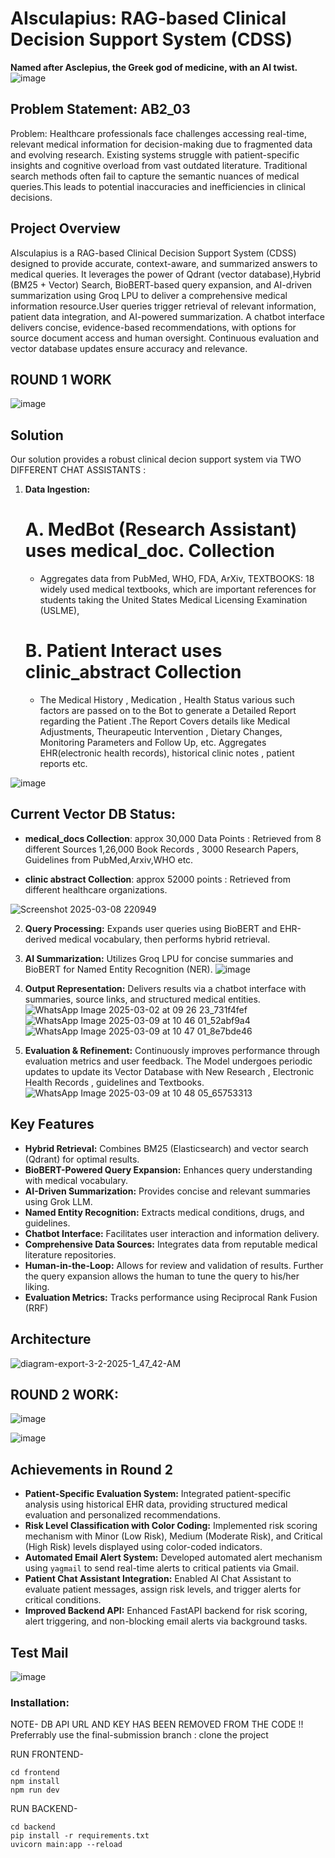 

# AIsculapius: RAG-based Clinical Decision Support System (CDSS)

**Named after Asclepius, the Greek god of medicine, with an AI twist.**
![image](https://github.com/user-attachments/assets/4f15e5f4-5088-42b7-a7d1-b933f6a011b6)

## Problem Statement: AB2_03
Problem: Healthcare professionals face challenges accessing real-time, relevant medical information for decision-making due to fragmented data and evolving research. Existing systems struggle with patient-specific insights and cognitive overload from vast outdated literature. 
Traditional search methods often fail to capture the semantic nuances of medical queries.This leads to potential inaccuracies and inefficiencies in clinical decisions.

## Project Overview 
AIsculapius is a RAG-based Clinical Decision Support System (CDSS) designed to provide accurate, context-aware, and summarized answers to medical queries. It leverages the power of Qdrant (vector database),Hybrid (BM25 + Vector) Search, BioBERT-based query expansion, and AI-driven summarization using Groq LPU to deliver a comprehensive medical information resource.User queries trigger retrieval of relevant information, patient data integration, and AI-powered summarization. A chatbot interface delivers concise, evidence-based recommendations, with options for source document access and human oversight. Continuous evaluation and vector database updates ensure accuracy and relevance.

## ROUND 1 WORK
![image](https://github.com/user-attachments/assets/47ccbe14-f8e0-483a-8dc8-7d7996889bf0)

## Solution

Our solution provides a robust clinical decion support system via TWO DIFFERENT CHAT ASSISTANTS :

1.  **Data Ingestion:**
    # A. MedBot (Research Assistant) uses medical_doc. Collection
    - Aggregates data from PubMed, WHO, FDA, ArXiv, TEXTBOOKS: 18 widely used medical textbooks, which are important references for students taking the United States Medical Licensing Examination (USLME),
    # B. Patient Interact uses clinic_abstract Collection
    - The Medical History , Medication , Health Status various such factors are passed on to the Bot to generate a Detailed Report regarding the Patient .The Report Covers details like Medical Adjustments, Theurapeutic Intervention , Dietary Changes, Monitoring Parameters and Follow Up, etc.
     Aggregates EHR(electronic health records), historical clinic notes , patient reports etc.

![image](https://github.com/user-attachments/assets/bf17c7a5-eb40-4af8-83f8-cebf5606c124) 

## Current Vector DB Status: 
- **medical_docs Collection**: approx 30,000 Data Points : Retrieved from 8 different Sources 1,26,000 Book Records , 3000 Research Papers, Guidelines from PubMed,Arxiv,WHO etc.

- **clinic abstract Collection**: approx 52000 points : Retrieved from different healthcare organizations.


![Screenshot 2025-03-08 220949](https://github.com/user-attachments/assets/9945b181-afcf-4d14-961a-6f0c2ccc1785)



2.  **Query Processing:** Expands user queries using BioBERT and EHR-derived medical vocabulary, then performs hybrid retrieval.
3.  **AI Summarization:** Utilizes Groq LPU for concise summaries and BioBERT for Named Entity Recognition (NER).
![image](https://github.com/user-attachments/assets/9b2db905-79db-4408-a4e2-766fa5e6b276)


4.  **Output Representation:** Delivers results via a chatbot interface with summaries, source links, and structured medical entities.
![WhatsApp Image 2025-03-02 at 09 26 23_731f4fef](https://github.com/user-attachments/assets/6ac10acb-91e9-4f1f-b904-29071f118f4f)
![WhatsApp Image 2025-03-09 at 10 46 01_52abf9a4](https://github.com/user-attachments/assets/acea87d7-bc62-4799-add2-613daefdf195)
![WhatsApp Image 2025-03-09 at 10 47 01_8e7bde46](https://github.com/user-attachments/assets/38c29f15-98e6-4843-b10b-ad1e89579a38)

6.  **Evaluation & Refinement:** Continuously improves performance through evaluation metrics and user feedback. The Model undergoes periodic updates to update its Vector Database with New Research , Electronic Health Records , guidelines and Textbooks.
 ![WhatsApp Image 2025-03-09 at 10 48 05_65753313](https://github.com/user-attachments/assets/e9f384ea-406b-4af1-a453-8e4c9589f408)


## Key Features

* **Hybrid Retrieval:** Combines BM25 (Elasticsearch) and vector search (Qdrant) for optimal results.
* **BioBERT-Powered Query Expansion:** Enhances query understanding with medical vocabulary.
* **AI-Driven Summarization:** Provides concise and relevant summaries using Grok LLM.
* **Named Entity Recognition:** Extracts medical conditions, drugs, and guidelines.
* **Chatbot Interface:** Facilitates user interaction and information delivery.
* **Comprehensive Data Sources:** Integrates data from reputable medical literature repositories.
* **Human-in-the-Loop:** Allows for review and validation of results. Further the query expansion allows the human to tune the query to his/her liking.
* **Evaluation Metrics:** Tracks performance using Reciprocal Rank Fusion (RRF)



## Architecture
![diagram-export-3-2-2025-1_47_42-AM](https://github.com/user-attachments/assets/5097d798-cb14-4695-8339-6b5f371fc4b9)


## ROUND 2 WORK:
![image](https://github.com/user-attachments/assets/43141be9-23d0-4047-be64-282e15662a8a)

![image](https://github.com/user-attachments/assets/28b8e4c1-8e42-4787-8d38-5ef73f492fda)


## Achievements in Round 2

- **Patient-Specific Evaluation System:** Integrated patient-specific analysis using historical EHR data, providing structured medical evaluation and personalized recommendations.  
- **Risk Level Classification with Color Coding:** Implemented risk scoring mechanism with Minor (Low Risk), Medium (Moderate Risk), and Critical (High Risk) levels displayed using color-coded indicators.  
- **Automated Email Alert System:** Developed automated alert mechanism using `yagmail` to send real-time alerts to critical patients via Gmail.  
- **Patient Chat Assistant Integration:** Enabled AI Chat Assistant to evaluate patient messages, assign risk levels, and trigger alerts for critical conditions.  
- **Improved Backend API:** Enhanced FastAPI backend for risk scoring, alert triggering, and non-blocking email alerts via background tasks.  

## Test Mail
![image](https://github.com/user-attachments/assets/f4e073e2-7557-4013-8d29-3113934da8eb)

### Installation:
NOTE- DB API URL AND KEY HAS BEEN REMOVED FROM THE CODE !!
Preferrably use the final-submission branch :
clone the project 

RUN FRONTEND-
```
cd frontend 
npm install
npm run dev
```
RUN BACKEND-
```
cd backend
pip install -r requirements.txt
uvicorn main:app --reload
```
